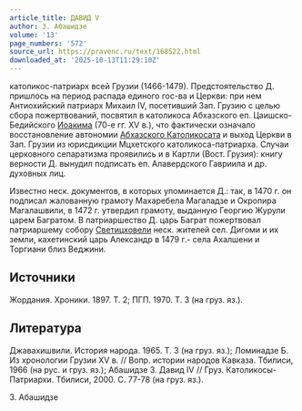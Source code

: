 ```yaml
---
article_title: ДАВИД V
author: З. Абашидзе
volume: '13'
page_numbers: '572'
source_url: https://pravenc.ru/text/168522.html
downloaded_at: '2025-10-13T11:29:10Z'
---
```


католикос-патриарх всей Грузии (1466-1479). Предстоятельство Д. пришлось на период распада единого гос-ва и Церкви: при нем Антиохийский патриарх Михаил IV, посетивший Зап. Грузию с целью сбора пожертвований, посвятил в католикоса Абхазского еп. Цаишско-Бедийского [Иоакима](https://pravenc.ru/text/ИОАКИМ.html) (70-е гг. XV в.), что фактически означало восстановление автономии [Абхазского Католикосата](<https://pravenc.ru/text/Абхазского Католикосата.html>) и выход Церкви в Зап. Грузии из юрисдикции Мцхетского католикоса-патриарха. Случаи церковного сепаратизма проявились и в Картли (Вост. Грузия): книгу верности Д. вынудил подписать еп. Алавердского Гавриила и др. духовных лиц.

Известно неск. документов, в которых упоминается Д.: так, в 1470 г. он подписал жалованную грамоту Махаребела Магаладзе и Окропира Магалашвили, в 1472 г. утвердил грамоту, выданную Георгию Журули царем Багратом. В патриаршество Д. царь Баграт пожертвовал патриаршему собору [Светицховели](https://pravenc.ru/text/Светицховели.html) неск. жителей сел. Дигоми и их земли, кахетинский царь Александр в 1479 г.- села Ахалшени и Торгиани близ Веджини.

## Источники

Жордания. Хроники. 1897. Т. 2; ПГП. 1970. Т. 3 (на груз. яз.).

## Литература

Джавахишвили. История народа. 1965. Т. 3 (на груз. яз.); Ломинадзе Б. Из хронологии Грузии XV в. // Вопр. истории народов Кавказа. Тбилиси, 1966 (на рус. и груз. яз.); Абашидзе З. Давид IV // Груз. Католикосы-Патриархи. Тбилиси, 2000. С. 77-78 (на груз. яз.).

З. Абашидзе
